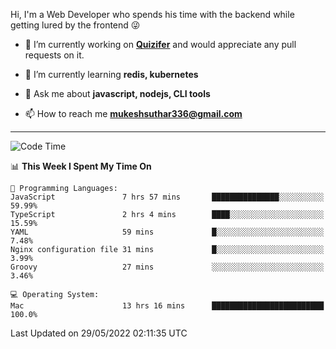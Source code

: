 Hi, I'm a Web Developer who spends his time with the backend while getting lured by the frontend 😜

- 🔭 I’m currently working on **[Quizifer](https://github.com/SutharMukesh/Quizifer/)** and would appreciate any pull requests on it.

- 🌱 I’m currently learning **redis, kubernetes**

- 💬 Ask me about **javascript, nodejs, CLI tools**

- 📫 How to reach me **mukeshsuthar336@gmail.com**

---
<!--START_SECTION:waka-->
![Code Time](http://img.shields.io/badge/Code%20Time-0%20secs-blue)

📊 **This Week I Spent My Time On** 

```text
💬 Programming Languages: 
JavaScript               7 hrs 57 mins       ███████████████░░░░░░░░░░   59.99% 
TypeScript               2 hrs 4 mins        ████░░░░░░░░░░░░░░░░░░░░░   15.59% 
YAML                     59 mins             █░░░░░░░░░░░░░░░░░░░░░░░░   7.48% 
Nginx configuration file 31 mins             █░░░░░░░░░░░░░░░░░░░░░░░░   3.99% 
Groovy                   27 mins             ░░░░░░░░░░░░░░░░░░░░░░░░░   3.46%

💻 Operating System: 
Mac                      13 hrs 16 mins      █████████████████████████   100.0%

```


 Last Updated on 29/05/2022 02:11:35 UTC
<!--END_SECTION:waka-->
